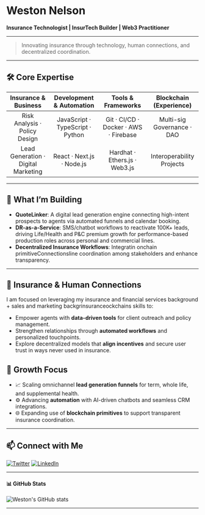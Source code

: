 # Weston Nelson

**Insurance Technologist | InsurTech Builder | Web3 Practitioner**

---

> Innovating insurance through technology, human connections, and decentralized coordination.

---

## 🛠️ Core Expertise

| Insurance & Business                   | Development & Automation           | Tools & Frameworks                            | Blockchain (Experience)      |
|:--------------------------------------:|:----------------------------------:|:----------------------------------------------:|:----------------------------:|
| Risk Analysis · Policy Design         | JavaScript · TypeScript · Python   | Git · CI/CD · Docker · AWS · Firebase          | Multi-sig Governance · DAO   |
| Lead Generation · Digital Marketing   | React · Next.js · Node.js          | Hardhat · Ethers.js · Web3.js                  | Interoperability Projects    |

---

## 🚀 What I’m Building

- **QuoteLinker**: A digital lead generation engine connecting high-intent prospects to agents via automated funnels and calendar booking.
- **DR-as-a-Service**: SMS/chatbot workflows to reactivate 100K+ leads, driving Life/Health and P&C premium growth for performance-based production roles across personal and commercial lines.
- **Decentralized Insurance Workflows**: Integratin onchain primitiveConnectionsline coordination among stakeholders and enhance transparency.

---

## 🤝 Insurance & Human Connections

I am focused on leveraging my insurance and financial services background + sales and marketing backgrinsuranceockchains skills to:

- Empower agents with **data-driven tools** for client outreach and policy management.
- Strengthen relationships through **automated workflows** and personalized touchpoints.
- Explore decentralized models that **align incentives** and secure user trust in ways never used in insurance.

## 🌱 Growth Focus

- 📈 Scaling omnichannel **lead generation funnels** for term, whole life, and supplemental health.
- ⚙️ Advancing **automation** with AI-driven chatbots and seamless CRM integrations.
- 🌐 Expanding use of **blockchain primitives** to support transparent insurance coordination.

---

## 📫 Connect with Me

[![Twitter](https://img.shields.io/twitter/follow/westonnelson?style=social)](https://twitter.com/westonnelson)  [![LinkedIn](https://img.shields.io/badge/LinkedIn-Weston%20Nelson-blue?logo=linkedin)](https://www.linkedin.com/in/westonnelson)

---

#### 📊 GitHub Stats

![Weston's GitHub stats](https://github-readme-stats.vercel.app/api?username=westonnelson&show_icons=true&theme=radical)

---
